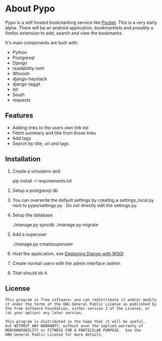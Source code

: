 About Pypo
==========

Pypo is a self hosted bookmarking service like [Pocket](http://www.getpocket.com).
This is a very early alpha. There will be an android application, bookmarklets and
possibly a firefox extension to add, search and view the bookmarks.

It's main components are built with:

 * Python
 * Postgresql
 * Django
 * readability-lxml
 * Whoosh
 * django-haystack
 * django-taggit
 * tld
 * South
 * requests

Features
--------
 * Adding links to the users own link list
 * Fetch summary and title from those links
 * Add tags
 * Search by title, url and tags

Installation
------------

 1. Create a virtualenv and

     pip install -r requirements.txt

 2. Setup a postgresql db
 3. You can overwrite the default settings by creating a settings_local.py next to pypo/settings.py .
    Do not directly edit the settings.py.
 4. Setup the database

    ./manage.py syncdb
    ./manage.py migrate

 5. Add a superuser

    ./manage.py createsuperuser

 6. Host the application, see [Deploying Django with WSGI](https://docs.djangoproject.com/en/1.6/howto/deployment/wsgi/)
 7. Create normal users with the admin interface /admin
 8. That should do it.

License
-------
    This program is free software: you can redistribute it and/or modify
    it under the terms of the GNU General Public License as published by
    the Free Software Foundation, either version 3 of the License, or
    (at your option) any later version.

    This program is distributed in the hope that it will be useful,
    but WITHOUT ANY WARRANTY; without even the implied warranty of
    MERCHANTABILITY or FITNESS FOR A PARTICULAR PURPOSE.  See the
    GNU General Public License for more details.
